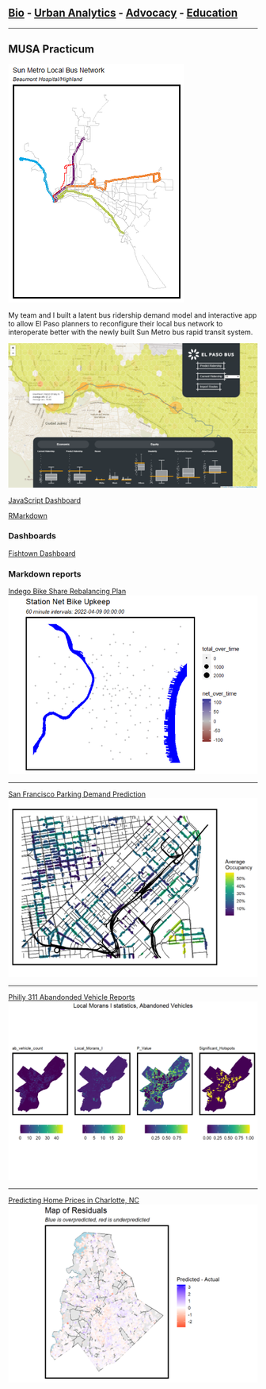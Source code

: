 ## [Bio](/index.md) - [Urban Analytics](/portfolio.md) - [Advocacy](/advocacy.md) - [Education](/education.md) 

---

## MUSA Practicum

<img src="images/sunmetro.gif?raw=true"/>


My team and I built a latent bus ridership demand model and interactive app to allow El Paso planners to reconfigure their local bus network to interoperate better with the newly built Sun Metro bus rapid transit system.



<img src="images/sunmetoapp.png?raw=true"/>


[JavaScript Dashboard](https://chuembucket.github.io/ElPaso-Bus-Network1/App/site/)


[RMarkdown](https://pennmusa.github.io/MUSA_801.io/project_30/index.html)

### Dashboards

[Fishtown Dashboard](x.com)



### Markdown reports

[Indego Bike Share Rebalancing Plan](/bsrmd.html)
<img src="images/indego.gif?raw=true"/>

---

[San Francisco Parking Demand Prediction](/toknit.html)
<img src="images/sfpic.png?raw=true"/>

---
[Philly 311 Abandonded Vehicle Reports](/geospatialriskmd.html)
<img src="images/abv.png?raw=true"/>

---
[Predicting Home Prices in Charlotte, NC](/midterm.html)
<img src="images/charlotte.png"/>
